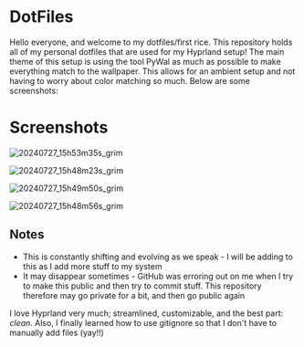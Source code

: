 # DotFiles

Hello everyone, and welcome to my dotfiles/first rice.  This repository holds all of my personal dotfiles that are used for my Hyprland
setup! The main theme of this setup is using the tool PyWal as much as possible to make everything match to the wallpaper. 
This allows for an ambient setup and not having to worry about color matching so much.  Below are some screenshots:



# Screenshots

![20240727_15h53m35s_grim](https://github.com/user-attachments/assets/fd9974f6-5d12-4632-af5f-8580fdaa2d79)

![20240727_15h48m23s_grim](https://github.com/user-attachments/assets/0409163b-b9f0-49ef-b61e-e43837699955)

![20240727_15h49m50s_grim](https://github.com/user-attachments/assets/7d33d424-fca9-41c3-be52-ee1b4ca74986)

![20240727_15h48m56s_grim](https://github.com/user-attachments/assets/6f31e69a-00af-416d-941d-516745ab79a5)

## Notes

- This is constantly shifting and evolving as we speak - I will be adding to this as I add more stuff to my system
- It may disappear sometimes - GitHub was erroring out on me when I try to make this public and then try to commit stuff. This repository therefore may go private for a bit, and then go public again


I love Hyprland very much; streamlined, customizable, and the best part: _clean_.  Also, I finally learned how to use gitignore so that I don't have to manually add files (yay!!)

